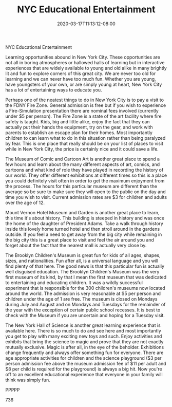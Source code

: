﻿---
title: "NYC Educational Entertainment"
date: 2020-03-17T11:13:12-08:00
description: "Text Tips for Web Success"
featured_image: "/images/Text.jpg"
tags: ["Text"]
---

NYC Educational Entertainment

Learning opportunities abound in New York City. These opportunities are not all in boring atmospheres or hallowed halls of learning but in interactive experiences that are widely available to young and old alike in many brightly lit and fun to explore corners of this great city. We are never too old for learning and we can never have too much fun. Whether you are young, have youngsters of your own, or are simply young at heart, New York City has a lot of entertaining ways to educate you.

Perhaps one of the neatest things to do in New York City is to pay a visit to the FDNY Fire Zone. General admission is free but if you wish to experience a Fire-Simulation presentation there are nominal fees involved (currently under $5 per person). The Fire Zone is a state of the art facility where fire safety is taught. Kids, big and little alike, enjoy the fact that they can actually put their hands the equipment, try on the gear, and work with parents to establish an escape plan for their homes. Most importantly children to can learn what to do in this situation rather than being paralyzed by fear. This is one place that really should be on your list of places to visit while in New York City, the price is certainly nice and it could save a life.

The Museum of Comic and Cartoon Art is another great place to spend a few hours and learn about the many different aspects of art, comics, and cartoons and what kind of role they have played in recording the history of our world. They offer different exhibitions at different times so this is a place you could definitely visit often in order to get the maximum enjoyment from the process. The hours for this particular museum are different than the average so be sure to make sure they will open to the public on the day and time you wish to visit. Current admission rates are $3 for children and adults over the age of 12. 

Mount Vernon Hotel Museum and Garden is another great place to learn, this time it's about history. This building is steeped in history and was once the home of the daughter of President Adams. Take a walk through history inside this lovely home turned hotel and then stroll around in the gardens outside. If you feel a need to get away from the big city while remaining in the big city this is a great place to visit and feel the air around you and forget about the fact that the nearest mall is actually very close by. 

The Brooklyn Children's Museum is great fun for kids of all ages, shapes, sizes, and nationalities. Fun after all, is a universal language and you will find plenty of that here. The good news is that this particular fun is actually well disguised education. The Brooklyn Children's Museum was the very first museum of its kind, by that I mean the first museum that was dedicated to entertaining and educating children. It was a wildly successful experiment that is responsible for the 300 children's museums now located around the world. The admission is very reasonable at $5 per person and children under the age of 1 are free. The museum is closed on Mondays during July and August and on Mondays and Tuesdays for the remainder of the year with the exception of certain public school recesses. It is best to check with the Museum if you are uncertain and hoping for a Tuesday visit.

The New York Hall of Science is another great learning experience that is available here. There is so much to do and see here and most importantly you get to play with many exciting new toys and such. Enjoy activities and exhibits that bring the science to magic and prove that they are not exactly mutually exclusive. Magic is after all, in the eye of the beholder. Exhibitions change frequently and always offer something fun for everyone. There are age appropriate activities for children and the science playground ($3 per person admission fee above the museum admission fee of $11 per adult and $8 per child is required for the playground) is always a big hit. Now you're off to an excellent educational experience that everyone in your family will think was simply fun. 

PPPPP

736

